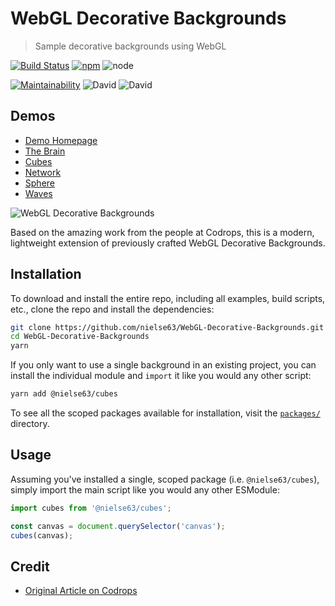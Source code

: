 # WebGL Decorative Backgrounds

> Sample decorative backgrounds using WebGL

[![Build Status](https://travis-ci.org/nielse63/WebGL-Decorative-Backgrounds.svg?branch=master)](https://travis-ci.org/nielse63/WebGL-Decorative-Backgrounds)
[![npm](https://img.shields.io/npm/v/webgl-decorative-backgrounds.svg)](https://www.npmjs.com/package/webgl-decorative-backgrounds)
![node](https://img.shields.io/node/v/webgl-decorative-backgrounds.svg)

[![Maintainability](https://api.codeclimate.com/v1/badges/22cea98ae5b00bbccf64/maintainability)](https://codeclimate.com/github/nielse63/WebGL-Decorative-Backgrounds/maintainability)
![David](https://img.shields.io/david/nielse63/webgl-decorative-backgrounds.svg)
![David](https://img.shields.io/david/dev/nielse63/webgl-decorative-backgrounds.svg)

## Demos

* [Demo Homepage](https://nielse63.github.io/WebGL-Decorative-Backgrounds/)
* [The Brain](https://nielse63.github.io/WebGL-Decorative-Backgrounds/brain.html)
* [Cubes](https://nielse63.github.io/WebGL-Decorative-Backgrounds/cubes.html)
* [Network](https://nielse63.github.io/WebGL-Decorative-Backgrounds/network.html)
* [Sphere](https://nielse63.github.io/WebGL-Decorative-Backgrounds/sphere.html)
* [Waves](https://nielse63.github.io/WebGL-Decorative-Backgrounds/waves.html)

![WebGL Decorative Backgrounds](src/images/screenshots/cubes.min.gif "WebGL Decorative Backgrounds")

Based on the amazing work from the people at Codrops, this is a modern, lightweight extension of previously crafted WebGL Decorative Backgrounds.

## Installation

To download and install the entire repo, including all examples, build scripts, etc., clone the repo and install the dependencies:

```bash
git clone https://github.com/nielse63/WebGL-Decorative-Backgrounds.git
cd WebGL-Decorative-Backgrounds
yarn
```

If you only want to use a single background in an existing project, you can install the individual module and `import` it like you would any other script:

```bash
yarn add @nielse63/cubes
```

To see all the scoped packages available for installation, visit the [`packages/`](https://github.com/nielse63/WebGL-Decorative-Backgrounds/tree/master/packages) directory.

## Usage

Assuming you've installed a single, scoped package (i.e. `@nielse63/cubes`), simply import the main script like you would any other ESModule:

```js
import cubes from '@nielse63/cubes';

const canvas = document.querySelector('canvas');
cubes(canvas);
```

## Credit

* [Original Article on Codrops](https://tympanus.net/codrops/2017/11/28/decorative-webgl-backgrounds/)
